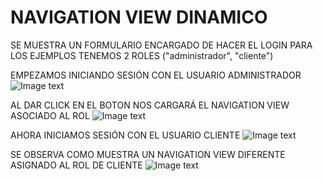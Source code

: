 # NAVIGATION VIEW DINAMICO

SE MUESTRA UN FORMULARIO ENCARGADO DE HACER EL LOGIN
PARA LOS EJEMPLOS TENEMOS 2 ROLES ("administrador", "cliente")

EMPEZAMOS INICIANDO SESIÓN CON EL USUARIO ADMINISTRADOR
![Image text](https://github.com/Lmore07/navigationview_dinamico/blob/master/img1.png)

AL DAR CLICK EN EL BOTON NOS CARGARÁ EL NAVIGATION VIEW ASOCIADO AL ROL
![Image text](https://github.com/Lmore07/navigationview_dinamico/blob/master/admin.png)

AHORA INICIAMOS SESIÓN CON EL USUARIO CLIENTE
![Image text](https://github.com/Lmore07/navigationview_dinamico/blob/master/cliente_login.png)

SE OBSERVA COMO MUESTRA UN NAVIGATION VIEW DIFERENTE ASIGNADO AL ROL DE CLIENTE
![Image text](https://github.com/Lmore07/navigationview_dinamico/blob/master/cliente_nav.png)
